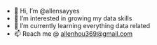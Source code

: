 - 👋 Hi, I’m @allensayyes
- 👀 I’m interested in growing my data skills
- 🌱 I’m currently learning everything data related
- 📫 Reach me @ allenhou369@gmail.com

<!---
allensayyes/allensayyes is a ✨ special ✨ repository because its `README.md` (this file) appears on your GitHub profile.
You can click the Preview link to take a look at your changes.
--->
